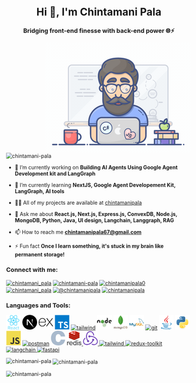 <h1 align="center">Hi 👋, I'm Chintamani Pala</h1>
<h3 align="center">Bridging front-end finesse with back-end power 🌐⚡</h3>

<img align="right" alt="coding gif" width="400" src="https://raw.githubusercontent.com/chintamani-pala/chintamani-pala/main/gif/coding.gif"/>

<p align="left"> <img src="https://komarev.com/ghpvc/?username=chintamani-pala&label=Profile%20views&color=0e75b6&style=flat" alt="chintamani-pala" /> </p>

- 🔭 I’m currently working on **Building AI Agents Using Google Agent Development kit and LangGraph**

- 🌱 I’m currently learning **NextJS, Google Agent Developement Kit, LangGraph, AI tools**

- 👨‍💻 All of my projects are available at [chintamanipala](https://chintamani.vercel.app)

<!-- - 📝 I regularly write articles on [https://hashnode.com/@chintamanipala](https://hashnode.com/@chintamanipala) -->

- 💬 Ask me about **React.js, Next.js, Express.js, ConvexDB, Node.js, MongoDB, Python, Java, UI design, Langchain, Langgraph, RAG**

- 📫 How to reach me **chintamanipala67@gmail.com**

<!-- - 📄 Know about my experiences [My Resume](https://drive.google.com/file/d/15qt4EYbbHC4A1vek6PxHENQXbXPtPmbc/view?usp=sharing)-->

- ⚡ Fun fact **Once I learn something, it's stuck in my brain like permanent storage!**

<h3 align="left">Connect with me:</h3>
<p align="left">
<a href="https://twitter.com/chintamani_pala" target="blank"><img align="center" src="https://raw.githubusercontent.com/rahuldkjain/github-profile-readme-generator/master/src/images/icons/Social/twitter.svg" alt="chintamani_pala" height="30" width="40" /></a>
<a href="https://linkedin.com/in/chintamani-pala" target="blank"><img align="center" src="https://raw.githubusercontent.com/rahuldkjain/github-profile-readme-generator/master/src/images/icons/Social/linked-in-alt.svg" alt="chintamani-pala" height="30" width="40" /></a>
<a href="https://fb.com/chintamanipala0" target="blank"><img align="center" src="https://raw.githubusercontent.com/rahuldkjain/github-profile-readme-generator/master/src/images/icons/Social/facebook.svg" alt="chintamanipala0" height="30" width="40" /></a>
<a href="https://instagram.com/chintamani_pala" target="blank"><img align="center" src="https://raw.githubusercontent.com/rahuldkjain/github-profile-readme-generator/master/src/images/icons/Social/instagram.svg" alt="chintamani_pala" height="30" width="40" /></a>
<a href="https://hashnode.com/@chintamanipala" target="blank"><img align="center" src="https://raw.githubusercontent.com/rahuldkjain/github-profile-readme-generator/master/src/images/icons/Social/hashnode.svg" alt="@chintamanipala" height="30" width="40" /></a>
<a href="https://www.leetcode.com/chintamanipala" target="blank"><img align="center" src="https://raw.githubusercontent.com/rahuldkjain/github-profile-readme-generator/master/src/images/icons/Social/leet-code.svg" alt="chintamanipala" height="30" width="40" /></a>
</p>

<h3 align="left">Languages and Tools:</h3>
<p align="left">
  <a href="https://reactjs.org/" target="_blank"><img src="https://raw.githubusercontent.com/devicons/devicon/master/icons/react/react-original-wordmark.svg" alt="react" width="40" height="40"/></a>
  <a href="https://nextjs.org/" target="_blank"><img src="https://raw.githubusercontent.com/devicons/devicon/master/icons/nextjs/nextjs-original.svg" alt="nextjs" width="40" height="40"/></a>
  <a href="https://expressjs.com" target="_blank"><img src="https://raw.githubusercontent.com/devicons/devicon/master/icons/express/express-original.svg" alt="express" width="40" height="40"/></a>
  <a href="https://www.typescriptlang.org/" target="_blank"><img src="https://raw.githubusercontent.com/devicons/devicon/master/icons/typescript/typescript-original.svg" alt="typescript" width="40" height="40"/></a>
  <a href="https://tailwindcss.com/" target="_blank"><img src="https://www.vectorlogo.zone/logos/tailwindcss/tailwindcss-icon.svg" alt="tailwind" width="40" height="40"/></a>
  <a href="https://nodejs.org" target="_blank"><img src="https://raw.githubusercontent.com/devicons/devicon/master/icons/nodejs/nodejs-original-wordmark.svg" alt="nodejs" width="40" height="40"/></a>
  <a href="https://www.mongodb.com/" target="_blank"><img src="https://raw.githubusercontent.com/devicons/devicon/master/icons/mongodb/mongodb-original-wordmark.svg" alt="mongodb" width="40" height="40"/></a>
  <a href="https://www.mysql.com/" target="_blank"><img src="https://raw.githubusercontent.com/devicons/devicon/master/icons/mysql/mysql-original-wordmark.svg" alt="mysql" width="40" height="40"/></a>
  <a href="https://git-scm.com/" target="_blank"><img src="https://www.vectorlogo.zone/logos/git-scm/git-scm-icon.svg" alt="git" width="40" height="40"/></a>
  <a href="https://www.java.com" target="_blank"><img src="https://raw.githubusercontent.com/devicons/devicon/master/icons/java/java-original.svg" alt="java" width="40" height="40"/></a>
  <a href="https://www.python.org" target="_blank"><img src="https://raw.githubusercontent.com/devicons/devicon/master/icons/python/python-original.svg" alt="python" width="40" height="40"/></a>
  <a href="https://developer.mozilla.org/en-US/docs/Web/JavaScript" target="_blank"><img src="https://raw.githubusercontent.com/devicons/devicon/master/icons/javascript/javascript-original.svg" alt="javascript" width="40" height="40"/></a>
  <a href="https://postman.com" target="_blank"><img src="https://www.vectorlogo.zone/logos/getpostman/getpostman-icon.svg" alt="postman" width="40" height="40"/></a>
  <a href="https://www.cprogramming.com/" target="_blank"><img src="https://raw.githubusercontent.com/devicons/devicon/master/icons/c/c-original.svg" alt="c" width="40" height="40"/></a>
  <a href="https://redis.io" target="_blank" rel="noreferrer"> <img src="https://raw.githubusercontent.com/devicons/devicon/master/icons/redis/redis-original-wordmark.svg" alt="redis" width="40" height="40"/> </a> <a href="https://redux.js.org" target="_blank" rel="noreferrer"> <img src="https://raw.githubusercontent.com/devicons/devicon/master/icons/redux/redux-original.svg" alt="redux" width="40" height="40"/> </a> <a href="https://tailwindcss.com/" target="_blank" rel="noreferrer"> <img src="https://www.vectorlogo.zone/logos/tailwindcss/tailwindcss-icon.svg" alt="tailwind" width="40" height="40"/> </a>
  <a href="https://redux-toolkit.js.org/" target="_blank" rel="noreferrer"> <img src="https://redux-toolkit.js.org/img/redux_white.svg" alt="redux-toolkit" width="40" height="40"/> </a>
   <a href="https://www.langchain.com/" target="_blank" rel="noreferrer"> <img src="https://python.langchain.com/img/brand/wordmark-dark.png" alt="langchain" width="100"/> </a>
   <a href="https://fastapi.tiangolo.com/" target="_blank" rel="noreferrer"> <img src="https://fastapi.tiangolo.com/img/logo-margin/logo-teal.png" alt="fastapi" width="100"/> </a>
</p>
<p><img align="left" src="https://github-readme-stats.vercel.app/api/top-langs?username=chintamani-pala&show_icons=true&locale=en&layout=compact" alt="chintamani-pala" /></p>

<p>&nbsp;<img align="center" src="https://github-readme-stats.vercel.app/api?username=chintamani-pala&show_icons=true&locale=en" alt="chintamani-pala" /></p>

<p><img align="center" src="https://github-readme-streak-stats.herokuapp.com/?user=chintamani-pala&" alt="chintamani-pala" /></p>
